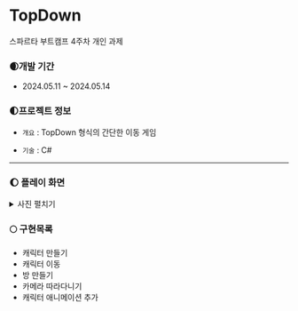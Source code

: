 # TopDown
스파르타 부트캠프 4주차 개인 과제


### 🌒개발 기간
* 2024.05.11 ~ 2024.05.14


### 🌓프로젝트 정보
* `개요` : TopDown 형식의 간단한 이동 게임

* `기술` : C#    


---

### 🌔 플레이 화면
<details><summary>사진 펼치기</summary>

![스크린샷 2024-05-14 114003](https://github.com/happykud/TopDown/assets/89954086/c90ef782-0bde-4355-838e-b3f70d38a142)

</details>


### 🌕 구현목록
* 캐릭터 만들기
* 캐릭터 이동
* 방 만들기
* 카메라 따라다니기
* 캐릭터 애니메이션 추가
